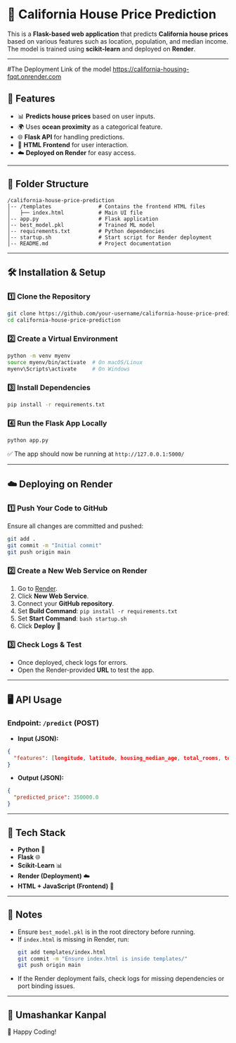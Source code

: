 
# 🏡 California House Price Prediction

This is a **Flask-based web application** that predicts **California house prices** based on various features such as location, population, and median income. The model is trained using **scikit-learn** and deployed on **Render**.

---
#The Deployment Link of the model 
https://california-housing-fqqt.onrender.com

## 🚀 Features
- 📊 **Predicts house prices** based on user inputs.
- 🌍 Uses **ocean proximity** as a categorical feature.
- 🌐 **Flask API** for handling predictions.
- 🎨 **HTML Frontend** for user interaction.
- ☁️ **Deployed on Render** for easy access.

---

## 📂 Folder Structure
```
/california-house-price-prediction
│-- /templates               # Contains the frontend HTML files
│   ├── index.html           # Main UI file
│-- app.py                   # Flask application
│-- best_model.pkl           # Trained ML model
│-- requirements.txt         # Python dependencies
│-- startup.sh               # Start script for Render deployment
│-- README.md                # Project documentation
```

---

## 🛠 Installation & Setup
### 1️⃣ **Clone the Repository**
```sh
git clone https://github.com/your-username/california-house-price-prediction.git
cd california-house-price-prediction
```

### 2️⃣ **Create a Virtual Environment**
```sh
python -m venv myenv
source myenv/bin/activate  # On macOS/Linux
myenv\Scripts\activate     # On Windows
```

### 3️⃣ **Install Dependencies**
```sh
pip install -r requirements.txt
```

### 4️⃣ **Run the Flask App Locally**
```sh
python app.py
```
✅ The app should now be running at `http://127.0.0.1:5000/`

---

## ☁️ Deploying on Render

### 1️⃣ **Push Your Code to GitHub**
Ensure all changes are committed and pushed:
```sh
git add .
git commit -m "Initial commit"
git push origin main
```

### 2️⃣ **Create a New Web Service on Render**
1. Go to [Render](https://dashboard.render.com/).
2. Click **New Web Service**.
3. Connect your **GitHub repository**.
4. Set **Build Command**: `pip install -r requirements.txt`
5. Set **Start Command**: `bash startup.sh`
6. Click **Deploy** 🚀

### 3️⃣ **Check Logs & Test**
- Once deployed, check logs for errors.
- Open the Render-provided **URL** to test the app.

---

## 🖥️ API Usage
### **Endpoint: `/predict`** (POST)
- **Input (JSON):**
```json
{
  "features": [longitude, latitude, housing_median_age, total_rooms, total_bedrooms, population, households, median_income, "ocean_proximity"]
}
```
- **Output (JSON):**
```json
{
  "predicted_price": 350000.0
}
```

---

## 🤖 Tech Stack
- **Python** 🐍
- **Flask** 🌐
- **Scikit-Learn** 📊
- **Render (Deployment)** ☁️
- **HTML + JavaScript (Frontend)** 🎨

---

## 📌 Notes
- Ensure `best_model.pkl` is in the root directory before running.
- If `index.html` is missing in Render, run:
  ```sh
  git add templates/index.html
  git commit -m "Ensure index.html is inside templates/"
  git push origin main
  ```
- If the Render deployment fails, check logs for missing dependencies or port binding issues.

---

## 📝 Umashankar Kanpal
🚀 Happy Coding!

